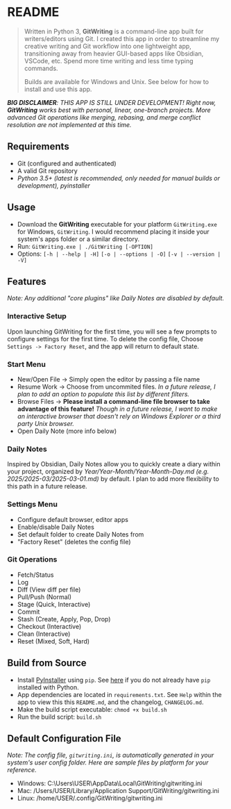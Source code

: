 # README

> Written in Python 3, **GitWriting** is a command-line app built for writers/editors using Git. I created this app in order to streamline my creative writing and Git workflow into one lightweight app, transitioning away from heavier GUI-based apps like Obsidian, VSCode, etc. Spend more time writing and less time typing commands.
>
> Builds are available for Windows and Unix. See below for how to install and use this app.

***BIG DISCLAIMER**: THIS APP IS STILL UNDER DEVELOPMENT! Right now, **GitWriting** works best with personal, linear, one-branch projects. More advanced Git operations like merging, rebasing, and merge conflict resolution are not implemented at this time.*

## Requirements

- Git (configured and authenticated)
- A valid Git repository
- *Python 3.5+ (latest is recommended, only needed for manual builds or development), pyinstaller*

## Usage

- Download the **GitWriting** executable for your platform `GitWriting.exe` for Windows, `GitWriting`. I would recommend placing it inside your system's apps folder or a similar directory.
- Run: `GitWriting.exe | ./GitWriting [-OPTION]`
- Options: `[-h | --help | -H]` `[-o | --options | -O]` `[-v | --version | -V]`

## Features

*Note: Any additional "core plugins" like Daily Notes are disabled by default.*

### Interactive Setup

Upon launching GitWriting for the first time, you will see a few prompts to configure settings for the first time. To delete the config file, Choose `Settings -> Factory Reset`, and the app will return to default state.

### Start Menu

- New/Open File -> Simply open the editor by passing a file name
- Resume Work -> Choose from uncommited files. *In a future release, I plan to add an option to populate this list by different filters.*
- Browse Files -> **Please install a command-line file browser to take advantage of this feature!** *Though in a future release, I want to make an interactive browser that doesn't rely on Windows Explorer or a third party Unix browser.*
- Open Daily Note (more info below)

### Daily Notes

Inspired by Obsidian, Daily Notes allow you to quickly create a diary within your project, organized by *Year/Year-Month/Year-Month-Day.md (e.g. 2025/2025-03/2025-03-01.md)* by default. I plan to add more flexibility to this path in a future release.

### Settings Menu

- Configure default browser, editor apps
- Enable/disable Daily Notes
- Set default folder to create Daily Notes from
- "Factory Reset" (deletes the config file)

### Git Operations

- Fetch/Status
- Log
- Diff (View diff per file)
- Pull/Push (Normal)
- Stage (Quick, Interactive)
- Commit
- Stash (Create, Apply, Pop, Drop)
- Checkout (Interactive)
- Clean (Interactive)
- Reset (Mixed, Soft, Hard)

## Build from Source

- Install [PyInstaller](https://pyinstaller.org/en/stable/) using `pip`. See [here](https://pip.pypa.io/en/stable/installation/) if you do not already have `pip` installed with Python.
- App dependencies are located in `requirements.txt`. See `Help` within the app to view this this `README.md`, and the changelog, `CHANGELOG.md`.
- Make the build script executable: `chmod +x build.sh`
- Run the build script: `build.sh`

## Default Configuration File

*Note: The config file, `gitwriting.ini`, is automatically generated in your system's user config folder. Here are sample files by platform for your reference.*

- Windows: C:\Users\USER\AppData\Local\GitWriting\gitwriting.ini
- Mac: /Users/USER/Library/Application Support/GitWriting/gitwriting.ini
- Linux: /home/USER/.config/GitWriting/gitwriting.ini
